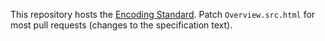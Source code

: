 This repository hosts the [Encoding Standard](https://encoding.spec.whatwg.org/). Patch
`Overview.src.html` for most pull requests (changes to the specification text).

